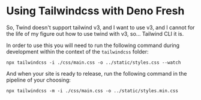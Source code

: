 # Using Tailwindcss with Deno Fresh

So, Twind doesn't support tailwind v3, and I want to use v3, and I cannot for the life of my figure out how to use twind with v3, so... Tailwind CLI it is.

In order to use this you will need to run the following command during development within the context of the `tailwindcss` folder:

```
npx tailwindcss -i ./css/main.css -o ../static/styles.css --watch
```

And when your site is ready to release, run the following command in the pipeline of your choosing:

```
npx tailwindcss -m -i ./css/main.css -o ../static/styles.min.css
```
